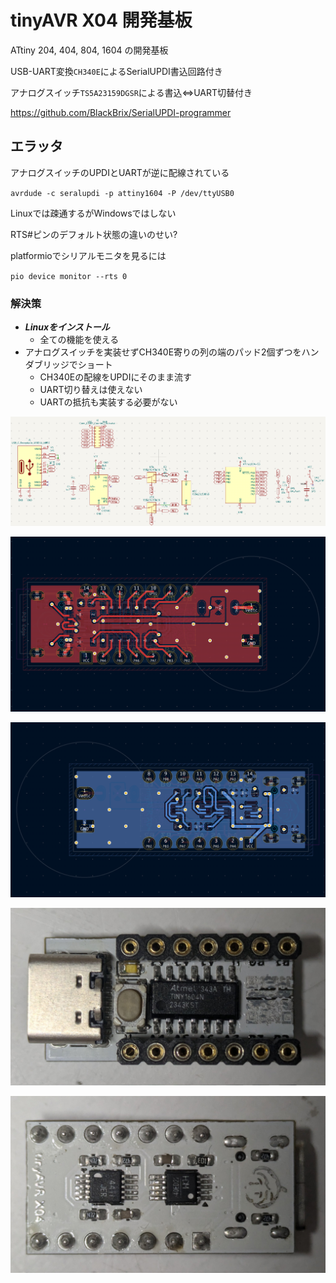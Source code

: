 # tinyAVR X04 開発基板

ATtiny 204, 404, 804, 1604 の開発基板

USB-UART変換`CH340E`によるSerialUPDI書込回路付き

アナログスイッチ`TS5A23159DGSR`による書込<=>UART切替付き

<https://github.com/BlackBrix/SerialUPDI-programmer>


## エラッタ

アナログスイッチのUPDIとUARTが逆に配線されている

`avrdude -c seralupdi -p attiny1604 -P /dev/ttyUSB0`

Linuxでは疎通するがWindowsではしない

RTS#ピンのデフォルト状態の違いのせい?

platformioでシリアルモニタを見るには

`pio device monitor --rts 0`

### 解決策

- ***Linuxをインストール***
  - 全ての機能を使える
- アナログスイッチを実装せずCH340E寄りの列の端のパッド2個ずつをハンダブリッジでショート
  - CH340Eの配線をUPDIにそのまま流す
  - UART切り替えは使えない
  - UARTの抵抗も実装する必要がない


![回路図](img/circuit.png)

![表面](img/fcu.png)

![裏面](img/bcu.png)

![表面実写](img/front.jpg)

![裏面実写](img/back.jpg)


